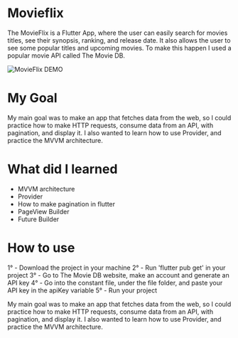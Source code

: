 # Movieflix

The MovieFlix is a Flutter App, where the user can easily search for movies titles, see their synopsis, ranking, and release date. It also allows the user to see some popular titles and upcoming movies.
To make this happen I used a popular movie API called The Movie DB.

![MovieFlix DEMO](gif/demo-movieflix.gif)

# My Goal
My main goal was to make an app that fetches data from the web, so I could practice how to make HTTP requests, consume data from an API, with pagination, and display it. I also wanted to learn how to use Provider, and practice the MVVM architecture.

# What did I learned
- MVVM architecture
- Provider
- How to make pagination in flutter
- PageView Builder
- Future Builder

# How to use
1° - Download the project in your machine
2° - Run 'flutter pub get' in your project
3° - Go to The Movie DB website, make an account and generate an API key
4° - Go into the constant file, under the file folder, and paste your API key in the apiKey variable
5° - Run your project

My main goal was to make an app that fetches data from the web, so I could practice how to make HTTP requests, consume data from an API, with pagination, and display it. I also wanted to learn how to use Provider, and practice the MVVM architecture.